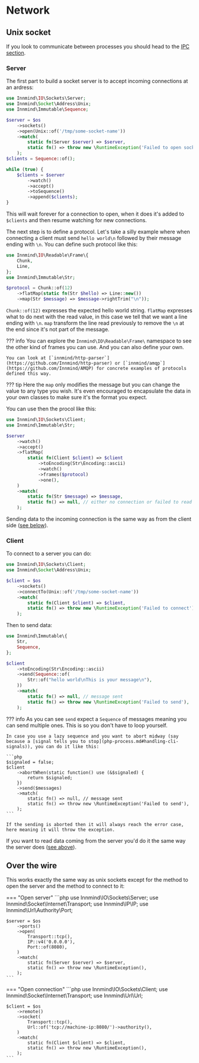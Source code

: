 # Network

## Unix socket

If you look to communicate between processes you should head to the [IPC section](../concurrency/ipc.md).

### Server

The first part to build a socket server is to accept incoming connections at an ardress:

```php
use Innmind\IO\Sockets\Server;
use Innmind\Socket\Address\Unix;
use Innmind\Immutable\Sequence;

$server = $os
    ->sockets()
    ->open(Unix::of('/tmp/some-socket-name'))
    ->match(
        static fn(Server $server) => $server,
        static fn() => throw new \RuntimeException('Failed to open socket'),
    );
$clients = Sequence::of();

while (true) {
    $clients = $server
        ->watch()
        ->accept()
        ->toSequence()
        ->append($clients);
}
```

This will wait forever for a connection to open, when it does it's added to `$clients` and then resume watching for new connections.

The next step is to define a protocol. Let's take a silly example where when connecting a client must send `hello world\n` followed by their message ending with `\n`. You can define such protocol like this:

```php
use Innmind\IO\Readable\Frame\{
    Chunk,
    Line,
};
use Innmind\Immutable\Str;

$protocol = Chunk::of(12)
    ->flatMap(static fn(Str $hello) => Line::new())
    ->map(Str $message) => $message->rightTrim("\n"));
```

`Chunk::of(12)` expresses the expected hello world string. `flatMap` expresses what to do next with the read value, in this case we tell that we want a line ending with `\n`. `map` transform the line read previously to remove the `\n` at the end since it's not part of the message.

??? info
    You can explore the `Innmind\IO\Readable\Frame\` namespace to see the other kind of frames you can use. And you can also define your own.

    You can look at [`innmind/http-parser`](https://github.com/Innmind/http-parser) or [`innmind/amqp`](https://github.com/Innmind/AMQP) for concrete examples of protocols defined this way.

??? tip
    Here the `map` only modifies the message but you can change the value to any type you wish. It's even encouraged to encapsulate the data in your own classes to make sure it's the format you expect.

You can use then the procol like this:

```php hl_lines="11-12"
use Innmind\IO\Sockets\Client;
use Innmind\Immutable\Str;

$server
    ->watch()
    ->accept()
    ->flatMap(
        static fn(Client $client) => $client
            ->toEncoding(Str\Encoding::ascii)
            ->watch()
            ->frames($protocol)
            ->one(),
    )
    ->match(
        static fn(Str $message) => $message,
        static fn() => null, // either no connection or failed to read the message
    );
```

Sending data to the incoming connection is the same way as from the client side ([see below](#client)).

### Client

To connect to a server you can do:

```php
use Innmind\IO\Sockets\Client;
use Innmind\Socket\Address\Unix;

$client = $os
    ->sockets()
    ->connectTo(Unix::of('/tmp/some-socket-name'))
    ->match(
        static fn(Client $client) => $client,
        static fn() => throw new \RuntimeException('Failed to connect'),
    );
```

Then to send data:

```php
use Innmind\Immutable\{
    Str,
    Sequence,
};

$client
    ->toEncoding(Str\Encoding::ascii)
    ->send(Sequence::of(
        Str::of("hello world\nThis is your message\n"),
    ))
    ->match(
        static fn() => null, // message sent
        static fn() => throw new \RuntimeException('Failed to send'),
    );
```

??? info
    As you can see `send` expect a `Sequence` of messages meaning you can send multiple ones. This is so you don't have to loop yourself.

    In case you use a lazy sequence and you want to abort midway (say because a [signal tells you to stop](php-process.md#handling-cli-signals)), you can do it like this:

    ```php
    $signaled = false;
    $client
        ->abortWhen(static function() use (&$signaled) {
            return $signaled;
        })
        ->send($messages)
        ->match(
            static fn() => null, // message sent
            static fn() => throw new \RuntimeException('Failed to send'),
        );
    ```

    If the sending is aborted then it will always reach the error case, here meaning it will throw the exception.

If you want to read data coming from the server you'd do it the same way the server does ([see above](#server)).

## Over the wire

This works exactly the same way as unix sockets except for the method to open the server and the method to connect to it:

=== "Open server"
    ```php
    use Innmind\IO\Sockets\Server;
    use Innmind\Socket\Internet\Transport;
    use Innmind\IP\IP;
    use Innmind\Url\Authority\Port;

    $server = $os
        ->ports()
        ->open(
            Transport::tcp(),
            IP::v4('0.0.0.0'),
            Port::of(8080),
        )
        ->match(
            static fn(Server $server) => $server,
            static fn() => throw new \RuntimeException(),
        );
    ```

=== "Open connection"
    ```php
    use Innmind\IO\Sockets\Client;
    use Innmind\Socket\Internet\Transport;
    use Innmind\Url\Url;

    $client = $os
        ->remote()
        ->socket(
            Transport::tcp(),
            Url::of('tcp://machine-ip:8080/')->authority(),
        )
        ->match(
            static fn(Client $client) => $client,
            static fn() => throw new \RuntimeException(),
        );
    ```
